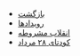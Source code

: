 <!-- events/_sidebar.md -->

- [بازگشت](/)
- [رویدادها](events/events.md "گاه‌شمار رویدادهای ایران")
- [انقلاب مشروطه](events/constitutionalRevolution.md "گاه‌شمار انقلاب مشروطه ایران")
- [کودتای ۲۸ مرداد](events/mordad28coup.md "گاه‌شمار کودتای ۲۸ مرداد")